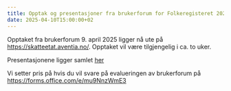 ```yaml
---
title: Opptak og presentasjoner fra brukerforum for Folkeregisteret 20250410
date: 2025-04-10T15:00:00+02
---
```


Opptaket fra brukerforum 9. april 2025 ligger nå ute på https://skatteetat.aventia.no/. Opptaket vil være tilgjengelig i ca. to uker. 

Presentasjonene ligger samlet [her](https://skatteetaten.github.io/folkeregisteret-api-dokumentasjon/dokumenter/20250409PresentasjonerBrukerforum.pdf) 

Vi setter pris på hvis du vil svare på evalueringen av brukerforum på https://forms.office.com/e/mu9NnzWmE3
